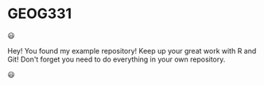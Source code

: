 # GEOG331

:smiley:

Hey! You found my example repository! Keep up your great work with R and Git! Don't forget you need to do everything in your own repository.

:smiley: